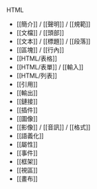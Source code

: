 HTML
- [[簡介]] / [[聲明]] / [[規範]]
- [[文檔]] / [[頭部]]
- [[文本]] / [[標題]] / [[段落]]
- [[區塊]] / [[行內]]
- [[HTML/表格]]
- [[HTML/表單]] / [[輸入]]
- [[HTML/列表]]
- [[引用]]
- [[輸出]]
- [[鏈接]]
- [[插件]]
- [[圖像]]
- [[影像]] / [[音訊]] / [[格式]]
- [[語義化]]
- [[屬性]]
- [[事件]]
- [[框架]]
- [[視區]]
- [[畫布]]